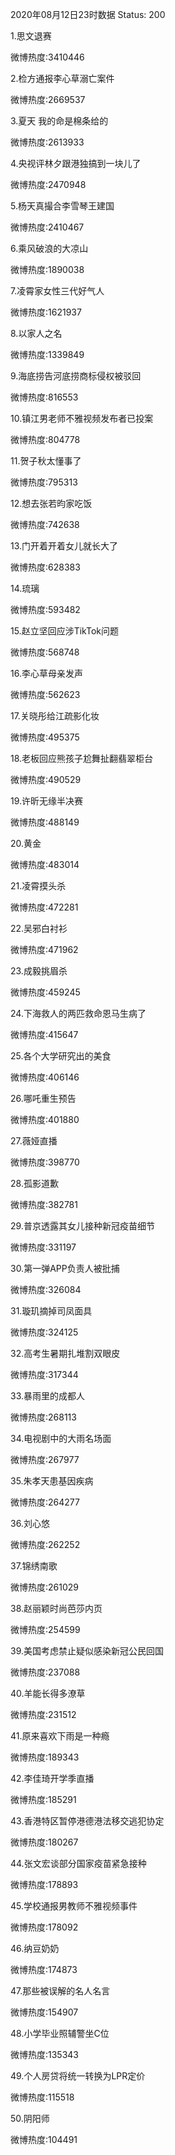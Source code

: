2020年08月12日23时数据
Status: 200

1.思文退赛

微博热度:3410446

2.检方通报李心草溺亡案件

微博热度:2669537

3.夏天 我的命是棉条给的

微博热度:2613933

4.央视评林夕跟港独搞到一块儿了

微博热度:2470948

5.杨天真撮合李雪琴王建国

微博热度:2410467

6.乘风破浪的大凉山

微博热度:1890038

7.凌霄家女性三代好气人

微博热度:1621937

8.以家人之名

微博热度:1339849

9.海底捞告河底捞商标侵权被驳回

微博热度:816553

10.镇江男老师不雅视频发布者已投案

微博热度:804778

11.贺子秋太懂事了

微博热度:795313

12.想去张若昀家吃饭

微博热度:742638

13.门开着开着女儿就长大了

微博热度:628383

14.琉璃

微博热度:593482

15.赵立坚回应涉TikTok问题

微博热度:568748

16.李心草母亲发声

微博热度:562623

17.关晓彤给江疏影化妆

微博热度:495375

18.老板回应熊孩子尬舞扯翻翡翠柜台

微博热度:490529

19.许昕无缘半决赛

微博热度:488149

20.黄金

微博热度:483014

21.凌霄摸头杀

微博热度:472281

22.吴邪白衬衫

微博热度:471962

23.成毅挑眉杀

微博热度:459245

24.下海救人的两匹救命恩马生病了

微博热度:415647

25.各个大学研究出的美食

微博热度:406146

26.哪吒重生预告

微博热度:401880

27.薇娅直播

微博热度:398770

28.孤影道歉

微博热度:382781

29.普京透露其女儿接种新冠疫苗细节

微博热度:331197

30.第一弹APP负责人被批捕

微博热度:326084

31.璇玑摘掉司凤面具

微博热度:324125

32.高考生暑期扎堆割双眼皮

微博热度:317344

33.暴雨里的成都人

微博热度:268113

34.电视剧中的大雨名场面

微博热度:267977

35.朱孝天患基因疾病

微博热度:264277

36.刘心悠

微博热度:262252

37.锦绣南歌

微博热度:261029

38.赵丽颖时尚芭莎内页

微博热度:254599

39.美国考虑禁止疑似感染新冠公民回国

微博热度:237088

40.羊能长得多潦草

微博热度:231512

41.原来喜欢下雨是一种瘾

微博热度:189343

42.李佳琦开学季直播

微博热度:185291

43.香港特区暂停港德港法移交逃犯协定

微博热度:180267

44.张文宏谈部分国家疫苗紧急接种

微博热度:178893

45.学校通报男教师不雅视频事件

微博热度:178092

46.纳豆奶奶

微博热度:174873

47.那些被误解的名人名言

微博热度:154907

48.小学毕业照辅警坐C位

微博热度:135343

49.个人房贷将统一转换为LPR定价

微博热度:115518

50.阴阳师

微博热度:104491

